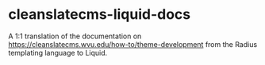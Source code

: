 # cleanslatecms-liquid-docs
A 1:1 translation of the documentation on https://cleanslatecms.wvu.edu/how-to/theme-development from the Radius templating language to Liquid.
